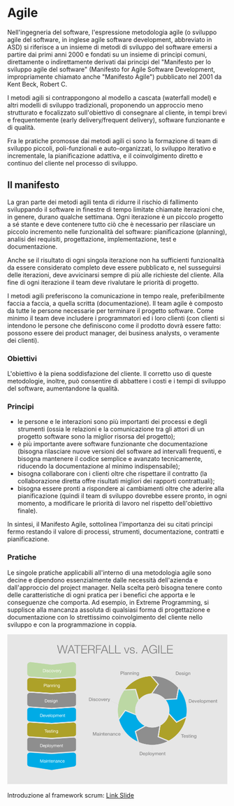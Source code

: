 # Agile

Nell'ingegneria del software, l'espressione metodologia agile (o sviluppo agile del software, in inglese agile software development, abbreviato in ASD) si riferisce a un insieme di metodi di sviluppo del software emersi a partire dai primi anni 2000 e fondati su un insieme di principi comuni, direttamente o indirettamente derivati dai principi del "Manifesto per lo sviluppo agile del software" (Manifesto for Agile Software Development, impropriamente chiamato anche "Manifesto Agile") pubblicato nel 2001 da Kent Beck, Robert C.

I metodi agili si contrappongono al modello a cascata (waterfall model) e altri modelli di sviluppo tradizionali, proponendo un approccio meno strutturato e focalizzato sull'obiettivo di consegnare al cliente, in tempi brevi e frequentemente (early delivery/frequent delivery), software funzionante e di qualità.

Fra le pratiche promosse dai metodi agili ci sono la formazione di team di sviluppo piccoli, poli-funzionali e auto-organizzati, lo sviluppo iterativo e incrementale, la pianificazione adattiva, e il coinvolgimento diretto e continuo del cliente nel processo di sviluppo.

## Il manifesto

La gran parte dei metodi agili tenta di ridurre il rischio di fallimento sviluppando il software in finestre di tempo limitate chiamate iterazioni che, in genere, durano qualche settimana. Ogni iterazione è un piccolo progetto a sé stante e deve contenere tutto ciò che è necessario per rilasciare un piccolo incremento nelle funzionalità del software: pianificazione (planning), analisi dei requisiti, progettazione, implementazione, test e documentazione.

Anche se il risultato di ogni singola iterazione non ha sufficienti funzionalità da essere considerato completo deve essere pubblicato e, nel susseguirsi delle iterazioni, deve avvicinarsi sempre di più alle richieste del cliente. Alla fine di ogni iterazione il team deve rivalutare le priorità di progetto.

I metodi agili preferiscono la comunicazione in tempo reale, preferibilmente faccia a faccia, a quella scritta (documentazione). Il team agile è composto da tutte le persone necessarie per terminare il progetto software. Come minimo il team deve includere i programmatori ed i loro clienti (con clienti si intendono le persone che definiscono come il prodotto dovrà essere fatto: possono essere dei product manager, dei business analysts, o veramente dei clienti).
 
### Obiettivi
 
L'obiettivo è la piena soddisfazione del cliente. Il corretto uso di queste metodologie, inoltre, può consentire di abbattere i costi e i tempi di sviluppo del software, aumentandone la qualità. 

### Principi

- le persone e le interazioni sono più importanti dei processi e degli strumenti (ossia le relazioni e la comunicazione tra gli attori di un progetto software sono la miglior risorsa del progetto);
- è più importante avere software funzionante che documentazione (bisogna rilasciare nuove versioni del software ad intervalli frequenti, e bisogna mantenere il codice semplice e avanzato tecnicamente, riducendo la documentazione al minimo indispensabile);
- bisogna collaborare con i clienti oltre che rispettare il contratto (la collaborazione diretta offre risultati migliori dei rapporti contrattuali);
- bisogna essere pronti a rispondere ai cambiamenti oltre che aderire alla pianificazione (quindi il team di sviluppo dovrebbe essere pronto, in ogni momento, a modificare le priorità di lavoro nel rispetto dell'obiettivo finale).

In sintesi, il Manifesto Agile, sottolinea l'importanza dei su citati principi fermo restando il valore di processi, strumenti, documentazione, contratti e pianificazione.

### Pratiche

Le singole pratiche applicabili all'interno di una metodologia agile sono decine e dipendono essenzialmente dalle necessità dell'azienda e dall'approccio del project manager. Nella scelta però bisogna tenere conto delle caratteristiche di ogni pratica per i benefici che apporta e le conseguenze che comporta. Ad esempio, in Extreme Programming, si supplisce alla mancanza assoluta di qualsiasi forma di progettazione e documentazione con lo strettissimo coinvolgimento del cliente nello sviluppo e con la programmazione in coppia.

![agile](assets/media/agile_vs_waterfall.png)

Introduzione al framework scrum: [Link Slide](https://www.slideshare.net/GiulioRoggero/introduzione-a-scrum-53424608)
